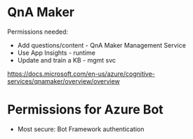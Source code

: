 # QnA Maker
Permissions needed:
- Add questions/content - QnA Maker Management Service
- Use App Insights - runtime
- Update and train a KB - mgmt svc

https://docs.microsoft.com/en-us/azure/cognitive-services/qnamaker/overview/overview

# Permissions for Azure Bot
- Most secure: Bot Framework authentication
